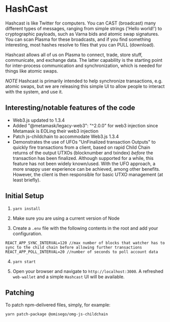 # HashCast

Hashcast is like Twitter for computers. You can CAST (broadcast) many different types 
of messages, ranging from simple strings ('Hello world!') to cryptographic payloads, such as 
Varna bids and atomic swap signatures. You can scan Plasma for these broadcasts, and if you 
find something interesting, most hashes resolve to files that you can PULL (download).

Hashcast allows all of us on Plasma to connect, trade, store stuff, 
communicate, and exchange data. The latter capability is the starting 
point for inter-process communication and synchronization, which is 
needed for things like atomic swaps.

*NOTE* Hashcast is primarily intended to help synchronize transactions, e.g. atomic swaps, 
but we are releasing this simple UI to allow people to interact with the system, and 
use it. 

## Interesting/notable features of the code

* Web3.js updated to 1.3.4
* Added "@metamask/legacy-web3": "^2.0.0" for web3 injection since Metamask is EOLing their web3 injection
* Patch js-childchain to accommodate Web3.js 1.3.4
* Demonstrates the use of UFOs "UnFinalized transaction Outputs" to quickly fire transactions from a client, based on rapid Child Chain returns of the output UTXOs (blocknumber and txindex) _before_ the transaction has been finalized. Although supported for a while, this feature has not been widely known/used. With the UFO approach, a more snappy user experience can be achieved, among other benefits. However, the client is then responsible for basic UTXO management (at least briefly). 

## Initial Setup

1. `yarn install`

2. Make sure you are using a current version of Node

3. Create a `.env` file with the following contents in the root and add your configuration.

```env
REACT_APP_SYNC_INTERVAL=120 //max number of blocks that watcher has to sync to the child chain before allowing further transactions
REACT_APP_POLL_INTERVAL=20 //number of seconds to poll account data
```

4. `yarn start`

5. Open your browser and navigate to `http://localhost:3000`. A refreshed `web-wallet` and a simple `Hashcast` UI will be available. 

## Patching

To patch npm-delivered files, simply, for example:

```
yarn patch-package @omisego/omg-js-childchain
```
